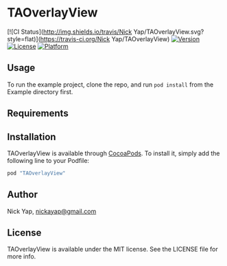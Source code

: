 # TAOverlayView

[![CI Status](http://img.shields.io/travis/Nick Yap/TAOverlayView.svg?style=flat)](https://travis-ci.org/Nick Yap/TAOverlayView)
[![Version](https://img.shields.io/cocoapods/v/TAOverlayView.svg?style=flat)](http://cocoapods.org/pods/TAOverlayView)
[![License](https://img.shields.io/cocoapods/l/TAOverlayView.svg?style=flat)](http://cocoapods.org/pods/TAOverlayView)
[![Platform](https://img.shields.io/cocoapods/p/TAOverlayView.svg?style=flat)](http://cocoapods.org/pods/TAOverlayView)

## Usage

To run the example project, clone the repo, and run `pod install` from the Example directory first.

## Requirements

## Installation

TAOverlayView is available through [CocoaPods](http://cocoapods.org). To install
it, simply add the following line to your Podfile:

```ruby
pod "TAOverlayView"
```

## Author

Nick Yap, nickayap@gmail.com

## License

TAOverlayView is available under the MIT license. See the LICENSE file for more info.
